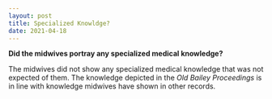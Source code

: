 ```yaml
---
layout: post
title: Specialized Knowldge?
date: 2021-04-18
---
```


**Did the midwives portray any specialized medical knowledge?**

The midwives did not show any specialized medical knowledge that was not expected of them. The knowledge depicted in the <em> Old Bailey Proceedings </em> is in line with knowledge midwives have shown in other records. 